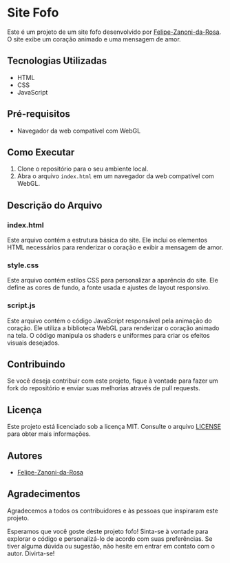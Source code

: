 # Site Fofo

Este é um projeto de um site fofo desenvolvido por [Felipe-Zanoni-da-Rosa](https://github.com/Felipe-Zanoni-da-Rosa). O site exibe um coração animado e uma mensagem de amor.

## Tecnologias Utilizadas

- HTML
- CSS
- JavaScript

## Pré-requisitos

- Navegador da web compatível com WebGL

## Como Executar

1. Clone o repositório para o seu ambiente local.
2. Abra o arquivo `index.html` em um navegador da web compatível com WebGL.

## Descrição do Arquivo

### index.html

Este arquivo contém a estrutura básica do site. Ele inclui os elementos HTML necessários para renderizar o coração e exibir a mensagem de amor.

### style.css

Este arquivo contém estilos CSS para personalizar a aparência do site. Ele define as cores de fundo, a fonte usada e ajustes de layout responsivo.

### script.js

Este arquivo contém o código JavaScript responsável pela animação do coração. Ele utiliza a biblioteca WebGL para renderizar o coração animado na tela. O código manipula os shaders e uniformes para criar os efeitos visuais desejados.

## Contribuindo

Se você deseja contribuir com este projeto, fique à vontade para fazer um fork do repositório e enviar suas melhorias através de pull requests.

## Licença

Este projeto está licenciado sob a licença MIT. Consulte o arquivo [LICENSE](https://github.com/Felipe-Zanoni-da-Rosa/Site_fofo/blob/main/LICENSE) para obter mais informações.

## Autores

- [Felipe-Zanoni-da-Rosa](https://github.com/Felipe-Zanoni-da-Rosa)

## Agradecimentos

Agradecemos a todos os contribuidores e às pessoas que inspiraram este projeto.

Esperamos que você goste deste projeto fofo! Sinta-se à vontade para explorar o código e personalizá-lo de acordo com suas preferências. Se tiver alguma dúvida ou sugestão, não hesite em entrar em contato com o autor. Divirta-se!
